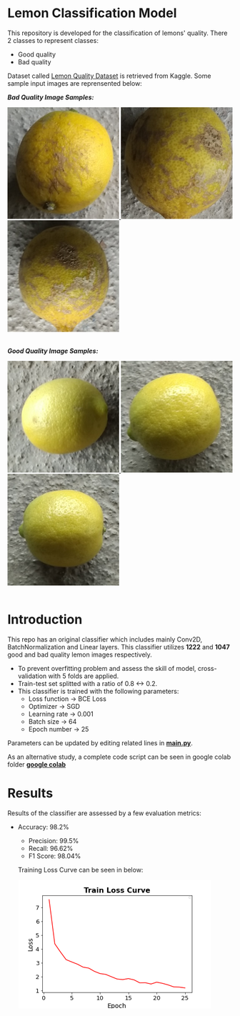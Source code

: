 # Lemon Classification Model

This repository is developed for the classification of lemons' quality. There 2 classes to represent classes: 
  - Good quality
  - Bad quality
  
Dataset called [Lemon Quality Dataset](https://www.kaggle.com/datasets/yusufemir/lemon-quality-dataset) is retrieved from Kaggle. Some sample input images are reprensented below:

***Bad Quality Image Samples:***

<a href="url">
  <img src="https://github.com/ekaraali/Lemon_Classification_Model/blob/main/images/bad_quality_14.jpg?raw=true" height="250" width="250">
  <img src="https://github.com/ekaraali/Lemon_Classification_Model/blob/main/images/bad_quality_5.jpg?raw=true" height="250" width="250">
  <img src="https://github.com/ekaraali/Lemon_Classification_Model/blob/main/images/bad_quality_6.jpg?raw=true" height="250" width="250">
</a>
<br/>
<br/>

***Good Quality Image Samples:***

<a href="url">
  <img src="https://github.com/ekaraali/Lemon_Classification_Model/blob/main/images/good_quality_3.jpg?raw=true" height="250" width="250">
  <img src="https://github.com/ekaraali/Lemon_Classification_Model/blob/main/images/good_quality_6.jpg?raw=true" height="250" width="250">
  <img src="https://github.com/ekaraali/Lemon_Classification_Model/blob/main/images/good_quality_9.jpg?raw=true" height="250" width="250">
</a>
<br/>
<br/>

# Introduction

This repo has an original classifier which includes mainly Conv2D, BatchNormalization and Linear layers. This classifier utilizes **1222** and **1047** good and bad quality lemon images respectively.

  - To prevent overfitting problem and assess the skill of model, cross-validation with 5 folds are applied.
  - Train-test set splitted with a ratio of 0.8 <-> 0.2.
  - This classifier is trained with the following parameters:
    - Loss function -> BCE Loss
    - Optimizer -> SGD
    - Learning rate -> 0.001
    - Batch size -> 64
    - Epoch number -> 25
  
Parameters can be updated by editing related lines in [**main.py**](https://github.com/ekaraali/Lemon_Classification_Model/blob/main/main.py).

As an alternative study, a complete code script can be seen in google colab folder [**google colab**](https://github.com/ekaraali/Lemon_Classification_Model/blob/main/google_colab/lemon_quality_cv.ipynb)

# Results

Results of the classifier are assessed by a few evaluation metrics: 
- Accuracy: 98.2%
  - Precision: 99.5%
  - Recall: 96.62%
  - F1 Score: 98.04%

  Training Loss Curve can be seen in below:

  <a href="url">
  <img src="https://github.com/ekaraali/Lemon_Classification_Model/blob/main/images/train_loss_curve.png?raw=true">
  </a>




